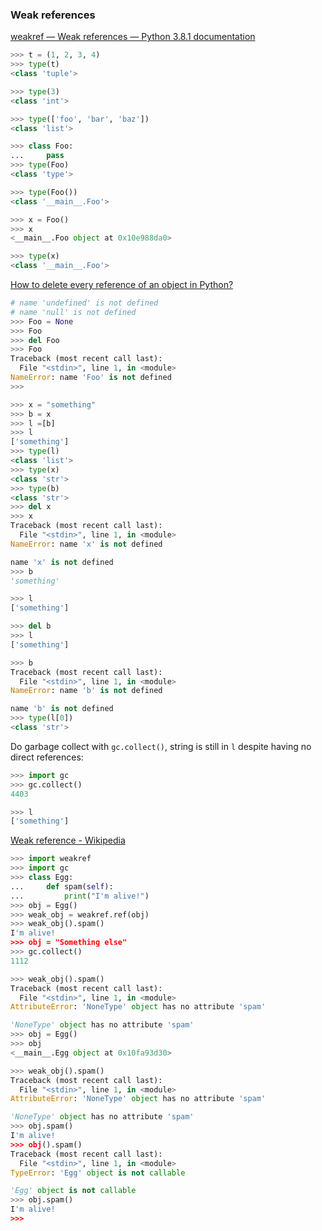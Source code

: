
### Weak references

[weakref — Weak references — Python 3.8.1 documentation ](https://docs.python.org/3/library/weakref.html)


```py
>>> t = (1, 2, 3, 4)
>>> type(t)
<class 'tuple'>

>>> type(3)
<class 'int'>

>>> type(['foo', 'bar', 'baz'])
<class 'list'>

>>> class Foo:
...     pass
>>> type(Foo)
<class 'type'>

>>> type(Foo())
<class '__main__.Foo'>

>>> x = Foo()
>>> x
<__main__.Foo object at 0x10e988da0>

>>> type(x)
<class '__main__.Foo'>
```

[How to delete every reference of an object in Python?](https://stackoverflow.com/questions/3013304/how-to-delete-every-reference-of-an-object-in-python)

```py
# name 'undefined' is not defined
# name 'null' is not defined
>>> Foo = None
>>> Foo
>>> del Foo
>>> Foo
Traceback (most recent call last):
  File "<stdin>", line 1, in <module>
NameError: name 'Foo' is not defined
>>>
```

```py
>>> x = "something"
>>> b = x
>>> l =[b]
>>> l
['something']
>>> type(l)
<class 'list'>
>>> type(x)
<class 'str'>
>>> type(b)
<class 'str'>
>>> del x
>>> x
Traceback (most recent call last):
  File "<stdin>", line 1, in <module>
NameError: name 'x' is not defined

name 'x' is not defined
>>> b
'something'

>>> l
['something']

>>> del b
>>> l
['something']

>>> b
Traceback (most recent call last):
  File "<stdin>", line 1, in <module>
NameError: name 'b' is not defined

name 'b' is not defined
>>> type(l[0])
<class 'str'>
```

Do garbage collect with `gc.collect()`, string is still in `l` despite having no direct references:
```py
>>> import gc
>>> gc.collect()
4403

>>> l
['something']
```

[Weak reference - Wikipedia ](https://en.wikipedia.org/wiki/Weak_reference#Python)
```py
>>> import weakref
>>> import gc
>>> class Egg:
...     def spam(self):
...         print("I'm alive!")
>>> obj = Egg()
>>> weak_obj = weakref.ref(obj)
>>> weak_obj().spam()
I'm alive!
>>> obj = "Something else"
>>> gc.collect()
1112

>>> weak_obj().spam()
Traceback (most recent call last):
  File "<stdin>", line 1, in <module>
AttributeError: 'NoneType' object has no attribute 'spam'

'NoneType' object has no attribute 'spam'
>>> obj = Egg()
>>> obj
<__main__.Egg object at 0x10fa93d30>

>>> weak_obj().spam()
Traceback (most recent call last):
  File "<stdin>", line 1, in <module>
AttributeError: 'NoneType' object has no attribute 'spam'

'NoneType' object has no attribute 'spam'
>>> obj.spam()
I'm alive!
>>> obj().spam()
Traceback (most recent call last):
  File "<stdin>", line 1, in <module>
TypeError: 'Egg' object is not callable

'Egg' object is not callable
>>> obj.spam()
I'm alive!
>>>
```



